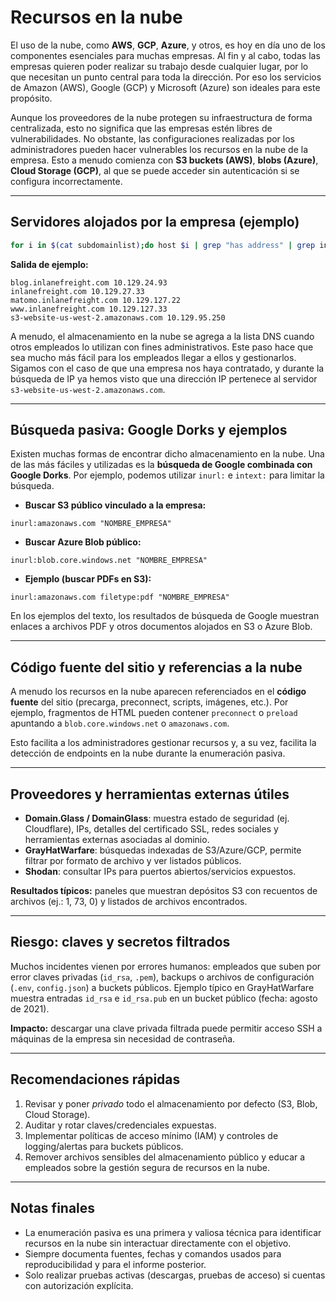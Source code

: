 # Recursos en la nube

El uso de la nube, como **AWS**, **GCP**, **Azure**, y otros, es hoy en día uno de los componentes esenciales para muchas empresas. Al fin y al cabo, todas las empresas quieren poder realizar su trabajo desde cualquier lugar, por lo que necesitan un punto central para toda la dirección. Por eso los servicios de Amazon (AWS), Google (GCP) y Microsoft (Azure) son ideales para este propósito.

Aunque los proveedores de la nube protegen su infraestructura de forma centralizada, esto no significa que las empresas estén libres de vulnerabilidades. No obstante, las configuraciones realizadas por los administradores pueden hacer vulnerables los recursos en la nube de la empresa. Esto a menudo comienza con **S3 buckets (AWS)**, **blobs (Azure)**, **Cloud Storage (GCP)**, al que se puede acceder sin autenticación si se configura incorrectamente.

---

## Servidores alojados por la empresa (ejemplo)

```bash
for i in $(cat subdomainlist);do host $i | grep "has address" | grep inlanefreight.com | cut -d" " -f1,4;done
```

**Salida de ejemplo:**

```
blog.inlanefreight.com 10.129.24.93
inlanefreight.com 10.129.27.33
matomo.inlanefreight.com 10.129.127.22
www.inlanefreight.com 10.129.127.33
s3-website-us-west-2.amazonaws.com 10.129.95.250
```

A menudo, el almacenamiento en la nube se agrega a la lista DNS cuando otros empleados lo utilizan con fines administrativos. Este paso hace que sea mucho más fácil para los empleados llegar a ellos y gestionarlos. Sigamos con el caso de que una empresa nos haya contratado, y durante la búsqueda de IP ya hemos visto que una dirección IP pertenece al servidor `s3-website-us-west-2.amazonaws.com`.

---

## Búsqueda pasiva: Google Dorks y ejemplos

Existen muchas formas de encontrar dicho almacenamiento en la nube. Una de las más fáciles y utilizadas es la **búsqueda de Google combinada con Google Dorks**. Por ejemplo, podemos utilizar `inurl:` e `intext:` para limitar la búsqueda.

* **Buscar S3 público vinculado a la empresa:**

```
inurl:amazonaws.com "NOMBRE_EMPRESA"
```

* **Buscar Azure Blob público:**

```
inurl:blob.core.windows.net "NOMBRE_EMPRESA"
```

* **Ejemplo (buscar PDFs en S3):**

```
inurl:amazonaws.com filetype:pdf "NOMBRE_EMPRESA"
```

En los ejemplos del texto, los resultados de búsqueda de Google muestran enlaces a archivos PDF y otros documentos alojados en S3 o Azure Blob.

---

## Código fuente del sitio y referencias a la nube

A menudo los recursos en la nube aparecen referenciados en el **código fuente** del sitio (precarga, preconnect, scripts, imágenes, etc.). Por ejemplo, fragmentos de HTML pueden contener `preconnect` o `preload` apuntando a `blob.core.windows.net` o `amazonaws.com`.

Esto facilita a los administradores gestionar recursos y, a su vez, facilita la detección de endpoints en la nube durante la enumeración pasiva.

---

## Proveedores y herramientas externas útiles

* **Domain.Glass / DomainGlass**: muestra estado de seguridad (ej. Cloudflare), IPs, detalles del certificado SSL, redes sociales y herramientas externas asociadas al dominio.
* **GrayHatWarfare**: búsquedas indexadas de S3/Azure/GCP, permite filtrar por formato de archivo y ver listados públicos.
* **Shodan**: consultar IPs para puertos abiertos/servicios expuestos.

**Resultados típicos:** paneles que muestran depósitos S3 con recuentos de archivos (ej.: 1, 73, 0) y listados de archivos encontrados.

---

## Riesgo: claves y secretos filtrados

Muchos incidentes vienen por errores humanos: empleados que suben por error claves privadas (`id_rsa`, `.pem`), backups o archivos de configuración (`.env`, `config.json`) a buckets públicos. Ejemplo típico en GrayHatWarfare muestra entradas `id_rsa` e `id_rsa.pub` en un bucket público (fecha: agosto de 2021).

**Impacto:** descargar una clave privada filtrada puede permitir acceso SSH a máquinas de la empresa sin necesidad de contraseña.

---

## Recomendaciones rápidas

1. Revisar y poner *privado* todo el almacenamiento por defecto (S3, Blob, Cloud Storage).
2. Auditar y rotar claves/credenciales expuestas.
3. Implementar políticas de acceso mínimo (IAM) y controles de logging/alertas para buckets públicos.
4. Remover archivos sensibles del almacenamiento público y educar a empleados sobre la gestión segura de recursos en la nube.

---

## Notas finales

* La enumeración pasiva es una primera y valiosa técnica para identificar recursos en la nube sin interactuar directamente con el objetivo.
* Siempre documenta fuentes, fechas y comandos usados para reproducibilidad y para el informe posterior.
* Solo realizar pruebas activas (descargas, pruebas de acceso) si cuentas con autorización explícita.
